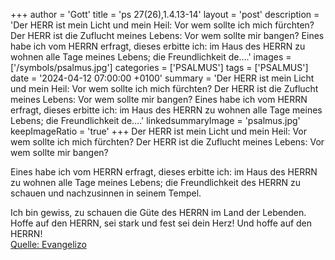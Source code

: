+++
author = 'Gott'
title = 'ps 27(26),1.4.13-14'
layout = 'post'
description = 'Der HERR ist mein Licht und mein Heil:  Vor wem sollte ich mich fürchten?  Der HERR ist die Zuflucht meines Lebens:  Vor wem sollte mir bangen?  Eines habe ich vom HERRN erfragt, dieses erbitte ich:  im Haus des HERRN zu wohnen alle Tage meines Lebens;  die Freundlichkeit de....'
images = ['/symbols/psalmus.jpg']
categories = ['PSALMUS']
tags = ['PSALMUS']
date = '2024-04-12 07:00:00 +0100'
summary = 'Der HERR ist mein Licht und mein Heil:  Vor wem sollte ich mich fürchten?  Der HERR ist die Zuflucht meines Lebens:  Vor wem sollte mir bangen?  Eines habe ich vom HERRN erfragt, dieses erbitte ich:  im Haus des HERRN zu wohnen alle Tage meines Lebens;  die Freundlichkeit de....'
linkedsummaryImage = 'psalmus.jpg'
keepImageRatio = 'true'
+++
Der HERR ist mein Licht und mein Heil: 
Vor wem sollte ich mich fürchten? 
Der HERR ist die Zuflucht meines Lebens: 
Vor wem sollte mir bangen?

Eines habe ich vom HERRN erfragt, dieses erbitte ich: 
im Haus des HERRN zu wohnen alle Tage meines Lebens; 
die Freundlichkeit des HERRN zu schauen 
und nachzusinnen in seinem Tempel.<!--more-->

Ich bin gewiss, zu schauen 
die Güte des HERRN im Land der Lebenden.
Hoffe auf den HERRN, sei stark 
und fest sei dein Herz! Und hoffe auf den HERRN!<br> [Quelle: Evangelizo](https://evangeliumtagfuertag.org/DE/gospel)